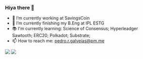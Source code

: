 ### Hiya there 👋

<!--
**PedroGalveias/PedroGalveias** is a ✨ _special_ ✨ repository because its `README.md` (this file) appears on your GitHub profile. -->


- 🔭 I’m currently working at SavingsCoin
- 🌱 I’m currently finishing my B.Eng at IPL ESTG
- 📚 I'm currently learning: Science of Consensus; Hyperleadger Sawtooth; ERC20; Polkadot; Substrate;
- 📫 How to reach me: pedro.r.galveias@pm.me


![](https://github-readme-stats.vercel.app/api?username=PedroGalveias&count_private=true&show_icons=true)
![](https://github-readme-stats.vercel.app/api/top-langs/?username=PedroGalveias&layout=compact)
